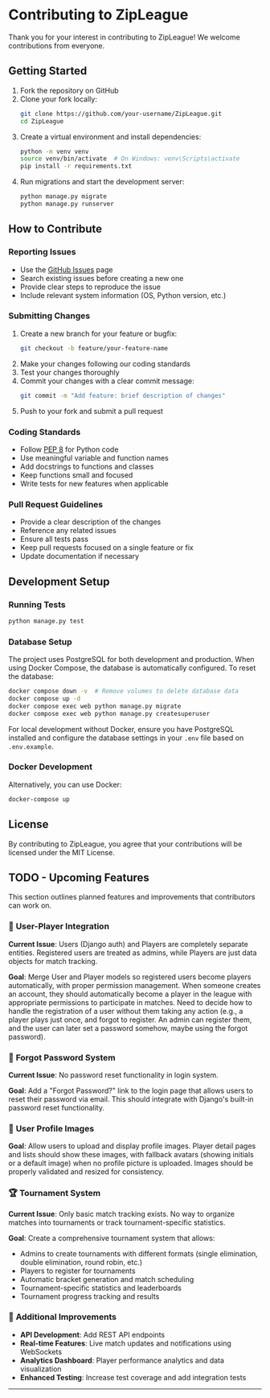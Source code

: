 # Contributing to ZipLeague

Thank you for your interest in contributing to ZipLeague! We welcome contributions from everyone.

## Getting Started

1. Fork the repository on GitHub
2. Clone your fork locally:
   ```bash
   git clone https://github.com/your-username/ZipLeague.git
   cd ZipLeague
   ```
3. Create a virtual environment and install dependencies:
   ```bash
   python -m venv venv
   source venv/bin/activate  # On Windows: venv\Scripts\activate
   pip install -r requirements.txt
   ```
4. Run migrations and start the development server:
   ```bash
   python manage.py migrate
   python manage.py runserver
   ```

## How to Contribute

### Reporting Issues

- Use the [GitHub Issues](https://github.com/LucaLumetti/ZipLeague/issues) page
- Search existing issues before creating a new one
- Provide clear steps to reproduce the issue
- Include relevant system information (OS, Python version, etc.)

### Submitting Changes

1. Create a new branch for your feature or bugfix:
   ```bash
   git checkout -b feature/your-feature-name
   ```
2. Make your changes following our coding standards
3. Test your changes thoroughly
4. Commit your changes with a clear commit message:
   ```bash
   git commit -m "Add feature: brief description of changes"
   ```
5. Push to your fork and submit a pull request

### Coding Standards

- Follow [PEP 8](https://peps.python.org/pep-0008/) for Python code
- Use meaningful variable and function names
- Add docstrings to functions and classes
- Keep functions small and focused
- Write tests for new features when applicable

### Pull Request Guidelines

- Provide a clear description of the changes
- Reference any related issues
- Ensure all tests pass
- Keep pull requests focused on a single feature or fix
- Update documentation if necessary

## Development Setup

### Running Tests

```bash
python manage.py test
```

### Database Setup

The project uses PostgreSQL for both development and production. When using Docker Compose, the database is automatically configured. To reset the database:

```bash
docker compose down -v  # Remove volumes to delete database data
docker compose up -d
docker compose exec web python manage.py migrate
docker compose exec web python manage.py createsuperuser
```

For local development without Docker, ensure you have PostgreSQL installed and configure the database settings in your `.env` file based on `.env.example`.

### Docker Development

Alternatively, you can use Docker:

```bash
docker-compose up
```

## License

By contributing to ZipLeague, you agree that your contributions will be licensed under the MIT License.

## TODO - Upcoming Features

This section outlines planned features and improvements that contributors can work on.

### 🔄 **User-Player Integration**

**Current Issue**: Users (Django auth) and Players are completely separate entities. Registered users are treated as admins, while Players are just data objects for match tracking.

**Goal**: Merge User and Player models so registered users become players automatically, with proper permission management. When someone creates an account, they should automatically become a player in the league with appropriate permissions to participate in matches. Need to decide how to handle the registration of a user without them taking any action (e.g., a player plays just once, and forgot to register. An admin can register them, and the user can later set a password somehow, maybe using the forgot password).

### 🔐 **Forgot Password System**

**Current Issue**: No password reset functionality in login system.

**Goal**: Add a "Forgot Password?" link to the login page that allows users to reset their password via email. This should integrate with Django's built-in password reset functionality.

### 👤 **User Profile Images**

**Goal**: Allow users to upload and display profile images. Player detail pages and lists should show these images, with fallback avatars (showing initials or a default image) when no profile picture is uploaded. Images should be properly validated and resized for consistency.

### 🏆 **Tournament System**

**Current Issue**: Only basic match tracking exists. No way to organize matches into tournaments or track tournament-specific statistics.

**Goal**: Create a comprehensive tournament system that allows:
- Admins to create tournaments with different formats (single elimination, double elimination, round robin, etc.)
- Players to register for tournaments
- Automatic bracket generation and match scheduling
- Tournament-specific statistics and leaderboards
- Tournament progress tracking and results

### 🔧 **Additional Improvements**

- **API Development**: Add REST API endpoints
- **Real-time Features**: Live match updates and notifications using WebSockets
- **Analytics Dashboard**: Player performance analytics and data visualization
- **Enhanced Testing**: Increase test coverage and add integration tests

---
